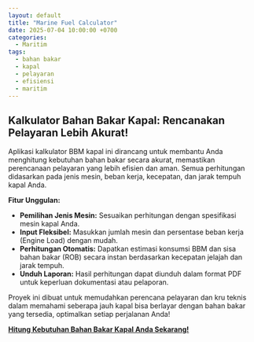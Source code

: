 ```yaml
---
layout: default
title: "Marine Fuel Calculator"
date: 2025-07-04 10:00:00 +0700
categories:
  - Maritim
tags:
  - bahan bakar
  - kapal
  - pelayaran
  - efisiensi
  - maritim
---
```


## Kalkulator Bahan Bakar Kapal: Rencanakan Pelayaran Lebih Akurat!

Aplikasi kalkulator BBM kapal ini dirancang untuk membantu Anda menghitung kebutuhan bahan bakar secara akurat, memastikan perencanaan pelayaran yang lebih efisien dan aman. Semua perhitungan didasarkan pada jenis mesin, beban kerja, kecepatan, dan jarak tempuh kapal Anda.

**Fitur Unggulan:**
* **Pemilihan Jenis Mesin:** Sesuaikan perhitungan dengan spesifikasi mesin kapal Anda.
* **Input Fleksibel:** Masukkan jumlah mesin dan persentase beban kerja (Engine Load) dengan mudah.
* **Perhitungan Otomatis:** Dapatkan estimasi konsumsi BBM dan sisa bahan bakar (ROB) secara instan berdasarkan kecepatan jelajah dan jarak tempuh.
* **Unduh Laporan:** Hasil perhitungan dapat diunduh dalam format PDF untuk keperluan dokumentasi atau pelaporan.

Proyek ini dibuat untuk memudahkan perencana pelayaran dan kru teknis dalam memahami seberapa jauh kapal bisa berlayar dengan bahan bakar yang tersedia, optimalkan setiap perjalanan Anda!

[**Hitung Kebutuhan Bahan Bakar Kapal Anda Sekarang!**](https://gentle-dragon-4e200c.netlify.app/)

